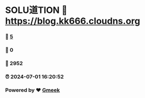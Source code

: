 # SOLU道TION :link: https://blog.kk666.cloudns.org 
### :page_facing_up: [5](https://blog.kk666.cloudns.org/tag.html) 
### :speech_balloon: 0 
### :hibiscus: 2952 
### :alarm_clock: 2024-07-01 16:20:52 
### Powered by :heart: [Gmeek](https://github.com/Meekdai/Gmeek)
